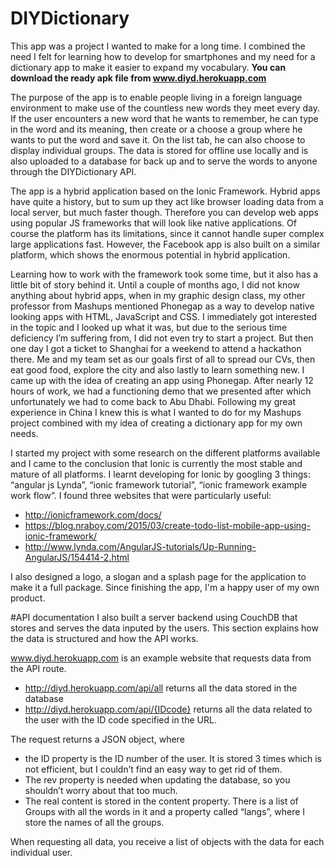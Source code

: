 # DIYDictionary
This app was a project I wanted to make for a long time. I combined the need I felt for learning how to develop for smartphones and my need for a dictionary app to make it easier to expand my vocabulary. **You can download the ready apk file from www.diyd.herokuapp.com**

The purpose of the app is to enable people living in a foreign language environment to make use of the countless new words they meet every day. If the user encounters a new word that he wants to remember, he can type in the word and its meaning, then create or a choose a group where he wants to put the word and save it. On the list tab, he can also choose to display individual groups. The data is stored for offline use locally and is also uploaded to a database for back up and to serve the words to anyone through the DIYDictionary API.

The app is a hybrid application based on the Ionic Framework. Hybrid apps have quite a history, but to sum up they act like browser loading data from a local server, but much faster though. Therefore you can develop web apps using popular JS frameworks that will look like native applications. Of course the platform has its limitations, since it cannot handle super complex large applications fast. However, the Facebook app is also built on a similar platform, which shows the enormous potential in hybrid application.

Learning how to work with the framework took some time, but it also has a little bit of story behind it. Until a couple of months ago, I did not know anything about hybrid apps, when in my graphic design class, my other professor from Mashups mentioned Phonegap as a way to develop native looking apps with HTML, JavaScript and CSS. I immediately got interested in the topic and I looked up what it was, but due to the serious time deficiency I’m suffering from, I did not even try to start a project. But then one day I got a ticket to Shanghai for a weekend to attend a hackathon there. Me and my team set as our goals first of all to spread our CVs, then eat good food, explore the city and also lastly to learn something new. I came up with the idea of creating an app using Phonegap. After nearly 12 hours of work, we had a functioning demo that we presented after which unfortunately we had to come back to Abu Dhabi. Following my great experience in China I knew this is what I wanted to do for my Mashups project combined with my idea of creating a dictionary app for my own needs.

I started my project with some research on the different platforms available and I came to the conclusion that Ionic is currently the most stable and mature of all platforms. I learnt developing for Ionic by googling 3 things: “angular js Lynda”, “ionic framework tutorial”, “ionic framework example work flow”. I found three websites that were particularly useful:

- http://ionicframework.com/docs/
- https://blog.nraboy.com/2015/03/create-todo-list-mobile-app-using-ionic-framework/
- http://www.lynda.com/AngularJS-tutorials/Up-Running-AngularJS/154414-2.html

I also designed a logo, a slogan and a splash page for the application to make it a full package. Since finishing the app, I'm a happy user of my own product.

#API documentation
I also built a server backend using CouchDB that stores and serves the data inputed by the users. This section explains how the data is structured and how the API works.

www.diyd.herokuapp.com is an example website that requests data from the API route.
- http://diyd.herokuapp.com/api/all returns all the data stored in the database
- http://diyd.herokuapp.com/api/{IDcode} returns all the data related to the user with the ID code specified in the URL.

The request returns a JSON object, where 
- the ID property is the ID number of the user. It is stored 3 times which is not efficient, but I couldn’t find an easy way to get rid of them.
- The rev property is needed when updating the database, so you shouldn’t worry about that too much.
- The real content is stored in the content property. There is a list of Groups with all the words in it and a property called “langs”, where I store the names of all the groups.

When requesting all data, you receive a list of objects with the data for each individual user.
